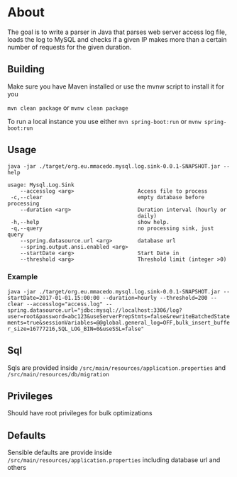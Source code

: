 # About 

The goal is to write a parser in Java that parses web server access log file, loads the log to MySQL and checks if a given IP makes more than a certain number of requests for the given duration. 

## Building

Make sure you have Maven installed or use the mvnw script to install it for you

`mvn clean package` or `mvnw clean package`

To run a local instance you use either `mvn spring-boot:run` or `mvnw spring-boot:run`


## Usage

`java -jar ./target/org.eu.mmacedo.mysql.log.sink-0.0.1-SNAPSHOT.jar --help`
```text
usage: Mysql.Log.Sink
    --accesslog <arg>                    Access file to process
 -c,--clear                              empty database before processing
    --duration <arg>                     Duration interval (hourly or
                                         daily)
 -h,--help                               show help.
 -q,--query                              no processing sink, just query
    --spring.datasource.url <arg>        database url
    --spring.output.ansi.enabled <arg>
    --startDate <arg>                    Start Date in
    --threshold <arg>                    Threshold limit (integer >0)
```
### Example

`java -jar ./target/org.eu.mmacedo.mysql.log.sink-0.0.1-SNAPSHOT.jar --startDate=2017-01-01.15:00:00 --duration=hourly --threshold=200 --clear --accesslog="access.log" --spring.datasource.url="jdbc:mysql://localhost:3306/log?user=root&password=abc123&useServerPrepStmts=false&rewriteBatchedStatements=true&sessionVariables=@@global.general_log=OFF,bulk_insert_buffer_size=16777216,SQL_LOG_BIN=0&useSSL=false"`

## Sql

Sqls are provided inside `/src/main/resources/application.properties` and `/src/main/resources/db/migration`

## Privileges

Should have root privileges for bulk optimizations

## Defaults

Sensible defaults are provide inside `/src/main/resources/application.properties` including database url and others